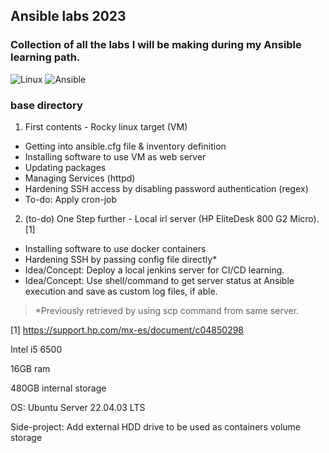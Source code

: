 ## Ansible labs 2023


### Collection of all the labs I will be making during my Ansible learning path.

![Linux](https://img.shields.io/badge/Linux-FCC624?style=for-the-badge&logo=linux&logoColor=black)
![Ansible](https://img.shields.io/badge/ansible-%231A1918.svg?style=for-the-badge&logo=ansible&logoColor=white)

<!-- ![Apache](https://img.shields.io/badge/apache-%23D42029.svg?style=for-the-badge&logo=apache&logoColor=white)
# ![GitHub Actions](https://img.shields.io/badge/github%20actions-%232671E5.svg?style=for-the-badge&logo=githubactions&logoColor=white)
# ![Jenkins](https://img.shields.io/badge/jenkins-%232C5263.svg?style=for-the-badge&logo=jenkins&logoColor=white) -->


### base directory
1. First contents - Rocky linux target (VM)
- Getting into ansible.cfg file & inventory definition
- Installing software to use VM as web server
- Updating packages
- Managing Services (httpd)
- Hardening SSH access by disabling password authentication (regex)
- To-do: Apply cron-job

2. (to-do) One Step further - Local irl server (HP EliteDesk 800 G2 Micro). [1]
- Installing software to use docker containers
- Hardening SSH by passing config file directly*
- Idea/Concept: Deploy a local jenkins server for CI/CD learning.
- Idea/Concept: Use shell/command to get server status at Ansible execution and save as custom log files, if able.


> *Previously retrieved by using scp command from same server.


[1] https://support.hp.com/mx-es/document/c04850298

Intel i5 6500

16GB ram

480GB internal storage

OS: Ubuntu Server 22.04.03 LTS

Side-project: Add external HDD drive to be used as containers volume storage